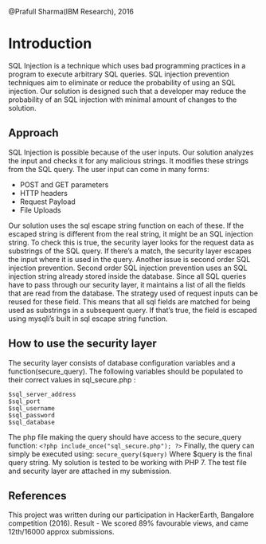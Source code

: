 
@Prafull Sharma(IBM Research), 2016
# Introduction
SQL Injection is a technique which uses bad programming practices in a program to
execute arbitrary SQL queries. SQL injection prevention techniques aim to eliminate or reduce
the probability of using an SQL injection. Our solution is designed such that a developer may
reduce the probability of an SQL injection with minimal amount of changes to the solution.

## Approach
SQL Injection is possible because of the user inputs. Our solution analyzes the input
and checks it for any malicious strings. It modifies these strings from the SQL query.
The user input can come in many forms:
* POST and GET parameters
* HTTP headers
* Request Payload
* File Uploads

Our solution uses the sql escape string function on each of these. If the escaped string is
different from the real string, it might be an SQL injection string. To check this is true, the
security layer looks for the request data as substrings of the SQL query. If there’s a match, the
security layer escapes the input where it is used in the query.
Another issue is second order SQL injection prevention. Second order SQL injection
prevention uses an SQL injection string already stored inside the database. Since all SQL
queries have to pass through our security layer, it maintains a list of all the fields that are read
from the database. The strategy used of request inputs can be reused for these field. This
means that all sql fields are matched for being used as substrings in a subsequent query. If
that’s true, the field is escaped using mysqli’s built in sql escape string function.

## How to use the security layer
The security layer consists of database configuration variables and a
function(secure_query). The following variables should be populated to their correct values in
sql_secure.php :
```
$sql_server_address
$sql_port
$sql_username
$sql_password
$sql_database
```

The php file making the query should have access to the secure_query function:
`<?php include_once("sql_secure.php"); ?>`
Finally, the query can simply be executed using:
`secure_query($query)`
Where $query is the final query string.
My solution is tested to be working with PHP 7. The test file and security layer are attached in
my submission.

## References
This project was written during our participation in HackerEarth, Bangalore competition (2016).
Result - We scored 89% favourable views, and came 12th/16000 approx submissions.

